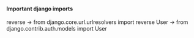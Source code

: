 #### Important django imports

reverse -> from django.core.url.urlresolvers import reverse
User -> from django.contrib.auth.models import User
